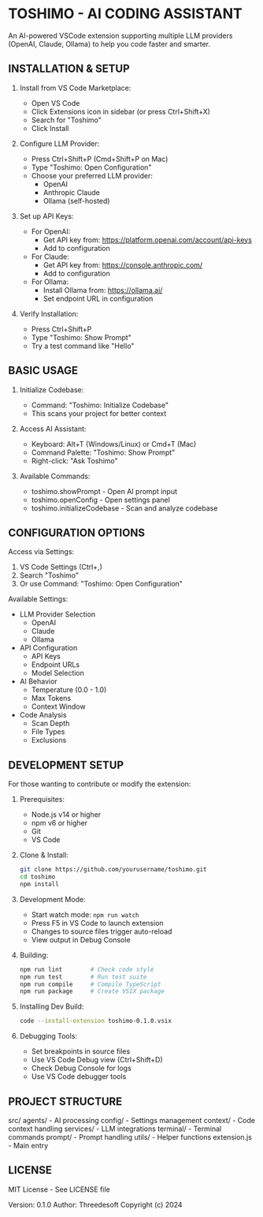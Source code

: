 TOSHIMO - AI CODING ASSISTANT
============================

An AI-powered VSCode extension supporting multiple LLM providers (OpenAI, Claude, Ollama) to help you code faster and smarter.

INSTALLATION & SETUP
------------------
1. Install from VS Code Marketplace:
   - Open VS Code
   - Click Extensions icon in sidebar (or press Ctrl+Shift+X)
   - Search for "Toshimo"
   - Click Install

2. Configure LLM Provider:
   - Press Ctrl+Shift+P (Cmd+Shift+P on Mac)
   - Type "Toshimo: Open Configuration"
   - Choose your preferred LLM provider:
     - OpenAI
     - Anthropic Claude
     - Ollama (self-hosted)

3. Set up API Keys:
   - For OpenAI:
     - Get API key from: https://platform.openai.com/account/api-keys
     - Add to configuration
   - For Claude:
     - Get API key from: https://console.anthropic.com/
     - Add to configuration
   - For Ollama:
     - Install Ollama from: https://ollama.ai/
     - Set endpoint URL in configuration

4. Verify Installation:
   - Press Ctrl+Shift+P
   - Type "Toshimo: Show Prompt"
   - Try a test command like "Hello"

BASIC USAGE
----------
1. Initialize Codebase:
   - Command: "Toshimo: Initialize Codebase"
   - This scans your project for better context

2. Access AI Assistant:
   - Keyboard: Alt+T (Windows/Linux) or Cmd+T (Mac)
   - Command Palette: "Toshimo: Show Prompt"
   - Right-click: "Ask Toshimo"

3. Available Commands:
   - toshimo.showPrompt - Open AI prompt input
   - toshimo.openConfig - Open settings panel
   - toshimo.initializeCodebase - Scan and analyze codebase

CONFIGURATION OPTIONS
-------------------
Access via Settings:
1. VS Code Settings (Ctrl+,)
2. Search "Toshimo"
3. Or use Command: "Toshimo: Open Configuration"

Available Settings:
- LLM Provider Selection
  - OpenAI
  - Claude
  - Ollama
- API Configuration
  - API Keys
  - Endpoint URLs
  - Model Selection
- AI Behavior
  - Temperature (0.0 - 1.0)
  - Max Tokens
  - Context Window
- Code Analysis
  - Scan Depth
  - File Types
  - Exclusions

DEVELOPMENT SETUP
---------------
For those wanting to contribute or modify the extension:

1. Prerequisites:
   - Node.js v14 or higher
   - npm v6 or higher
   - Git
   - VS Code

2. Clone & Install:
   ```bash
   git clone https://github.com/yourusername/toshimo.git
   cd toshimo
   npm install
   ```

3. Development Mode:
   - Start watch mode: `npm run watch`
   - Press F5 in VS Code to launch extension
   - Changes to source files trigger auto-reload
   - View output in Debug Console

4. Building:
   ```bash
   npm run lint        # Check code style
   npm run test        # Run test suite
   npm run compile     # Compile TypeScript
   npm run package     # Create VSIX package
   ```

5. Installing Dev Build:
   ```bash
   code --install-extension toshimo-0.1.0.vsix
   ```

6. Debugging Tools:
   - Set breakpoints in source files
   - Use VS Code Debug view (Ctrl+Shift+D)
   - Check Debug Console for logs
   - Use VS Code debugger tools

PROJECT STRUCTURE
---------------
src/
  agents/          - AI processing
  config/          - Settings management
  context/         - Code context handling
  services/        - LLM integrations
  terminal/        - Terminal commands
  prompt/          - Prompt handling
  utils/           - Helper functions
  extension.js     - Main entry

LICENSE
-------
MIT License - See LICENSE file

Version: 0.1.0
Author: Threedesoft
Copyright (c) 2024 